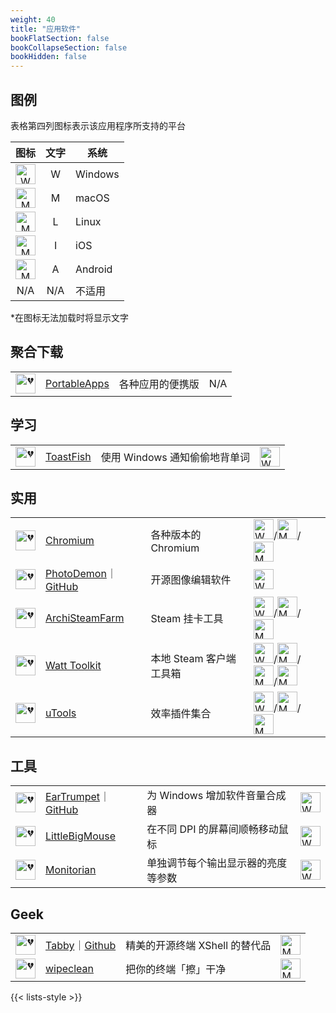 ```yaml
---
weight: 40
title: "应用软件"
bookFlatSection: false
bookCollapseSection: false
bookHidden: false
---
```




## 图例

表格第四列图标表示该应用程序所支持的平台

| 图标 | 文字 | 系统 |
| :----: | :----: | ---- |
| <img loading="lazy" width="32px" alt="W" src="https://fo.lioil.live/list/logo-windows.svg"> | W | Windows |
| <img loading="lazy" width="32px" alt="M" src="https://fo.lioil.live/list/logo-macos.svg"> | M | macOS |
| <img loading="lazy" width="32px" alt="M" src="https://fo.lioil.live/list/logo-linux.svg"> | L | Linux |
| <img loading="lazy" width="32px" alt="M" src="https://fo.lioil.live/list/logo-ios.svg"> | I | iOS |
| <img loading="lazy" width="32px" alt="M" src="https://fo.lioil.live/list/logo-android.svg"> | A | Android |
| N/A | N/A | 不适用 |

*在图标无法加载时将显示文字

## 聚合下载

|  |  |  |  |
| :----: | ---- | ---- | ---- |
| <img loading="lazy" width="32px" alt="💔" src="https://portableapps.com/favicon.ico"> | [PortableApps](https://portableapps.com/) | 各种应用的便携版 | N/A |

## 学习

|  |  |  |  |
| :----: | ---- | ---- | ---- |
| <img loading="lazy" width="32px" alt="💔" src="https://pages.github.com/favicon.ico"> | [ToastFish](https://github.com/Uahh/ToastFish) | 使用 Windows 通知偷偷地背单词 | <img loading="lazy" width="32px" alt="W" src="https://fo.lioil.live/list/logo-windows.svg"> |

## 实用

|  |  |  |  |
| :----: | ---- | ---- | ---- |
| <img loading="lazy" width="32px" alt="💔" src="https://chromium.woolyss.com/favicon.ico"> | [Chromium](https://chromium.woolyss.com/) | 各种版本的 Chromium | <img loading="lazy" width="32px" alt="W" src="https://fo.lioil.live/list/logo-windows.svg">/<img loading="lazy" width="32px" alt="M" src="https://fo.lioil.live/list/logo-macos.svg">/<img loading="lazy" width="32px" alt="M" src="https://fo.lioil.live/list/logo-linux.svg"> |
| <img loading="lazy" width="32px" alt="💔" src="https://photodemon.org/favicon.png"> | [PhotoDemon](https://photodemon.org/)｜[GitHub](https://github.com/tannerhelland/PhotoDemon) | 开源图像编辑软件 | <img loading="lazy" width="32px" alt="W" src="https://fo.lioil.live/list/logo-windows.svg"> |
| <img loading="lazy" width="32px" alt="💔" src="https://pages.github.com/favicon.ico"> | [ArchiSteamFarm](https://github.com/JustArchiNET/ArchiSteamFarm/) | Steam 挂卡工具 | <img loading="lazy" width="32px" alt="W" src="https://fo.lioil.live/list/logo-windows.svg">/<img loading="lazy" width="32px" alt="M" src="https://fo.lioil.live/list/logo-macos.svg">/<img loading="lazy" width="32px" alt="M" src="https://fo.lioil.live/list/logo-linux.svg"> |
| <img loading="lazy" width="32px" alt="💔" src="https://steampp.net/favicon.ico"> | [Watt Toolkit](https://steampp.net/) | 本地 Steam 客户端工具箱 | <img loading="lazy" width="32px" alt="W" src="https://fo.lioil.live/list/logo-windows.svg">/<img loading="lazy" width="32px" alt="M" src="https://fo.lioil.live/list/logo-macos.svg">/<img loading="lazy" width="32px" alt="M" src="https://fo.lioil.live/list/logo-linux.svg">/<img loading="lazy" width="32px" alt="M" src="https://fo.lioil.live/list/logo-android.svg"> |
| <img loading="lazy" width="32px" alt="💔" src="https://u.tools/favicon.ico"> | [uTools](https://u.tools/) | 效率插件集合 | <img loading="lazy" width="32px" alt="W" src="https://fo.lioil.live/list/logo-windows.svg">/<img loading="lazy" width="32px" alt="M" src="https://fo.lioil.live/list/logo-macos.svg">/<img loading="lazy" width="32px" alt="M" src="https://fo.lioil.live/list/logo-linux.svg"> |


## 工具

|  |  |  |  |
| :----: | ---- | ---- | ---- |
| <img loading="lazy" width="32px" alt="💔" src="https://pages.github.com/favicon.ico"> | [EarTrumpet](https://eartrumpet.app/)｜[GitHub](https://github.com/File-New-Project/EarTrumpet) | 为 Windows 增加软件音量合成器 | <img loading="lazy" width="32px" alt="W" src="https://fo.lioil.live/list/logo-windows.svg"> |
| <img loading="lazy" width="32px" alt="💔" src="https://pages.github.com/favicon.ico"> | [LittleBigMouse](https://github.com/mgth/LittleBigMouse) | 在不同 DPI 的屏幕间顺畅移动鼠标 | <img loading="lazy" width="32px" alt="W" src="https://fo.lioil.live/list/logo-windows.svg"> |
| <img loading="lazy" width="32px" alt="💔" src="https://pages.github.com/favicon.ico"> | [Monitorian](https://github.com/emoacht/Monitorian) | 单独调节每个输出显示器的亮度等参数 | <img loading="lazy" width="32px" alt="W" src="https://fo.lioil.live/list/logo-windows.svg"> |

## Geek

|  |  |  |  |
| :----: | ---- | ---- | ---- |
| <img loading="lazy" width="32px" alt="💔" src="https://tabby.sh/41c0b2191a91f83bee77.png"> | [Tabby](https://tabby.sh/)｜[Github](https://github.com/Eugeny/tabby/) | 精美的开源终端 XShell 的替代品 | <img loading="lazy" width="32px" alt="M" src="https://fo.lioil.live/list/logo-linux.svg"> |
| <img loading="lazy" width="32px" alt="💔" src="https://pages.github.com/favicon.ico"> | [wipeclean](https://github.com/JeanJouliaCode/wipeClean) | 把你的终端「擦」干净 | <img loading="lazy" width="32px" alt="M" src="https://fo.lioil.live/list/logo-linux.svg"> |

{{< lists-style >}}